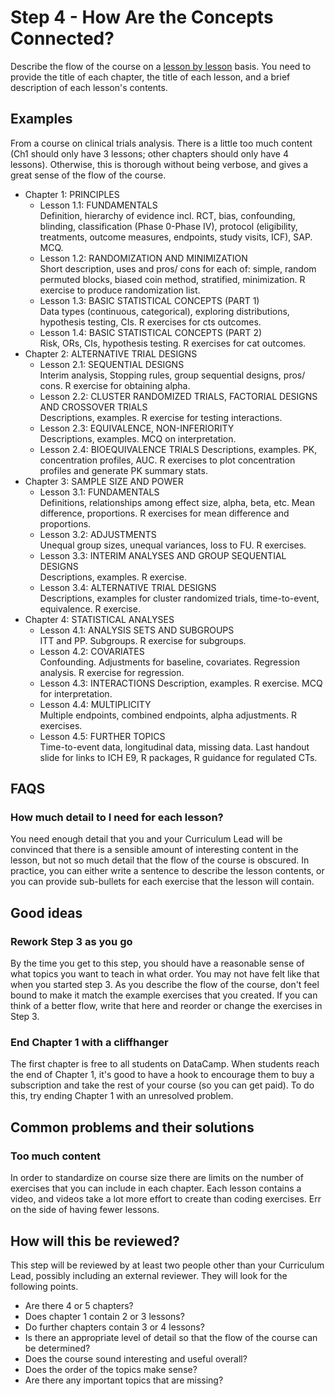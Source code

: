 # Step 4 - How Are the Concepts Connected?

Describe the flow of the course on a [lesson by lesson](/courses/design#terminology-and-structure) basis. You need to provide the title of each chapter, the title of each lesson, and a brief description of each lesson's contents.

## Examples

From a course on clinical trials analysis. There is a little too much content (Ch1 should only have 3 lessons; other chapters should only have 4 lessons). Otherwise, this is thorough without being verbose, and gives a great sense of the flow of the course.

- Chapter 1: PRINCIPLES
  - Lesson 1.1: FUNDAMENTALS  
  Definition, hierarchy of evidence incl. RCT, bias, confounding, blinding, classification (Phase 0-Phase IV), protocol (eligibility, treatments, outcome measures, endpoints, study visits, ICF), SAP. 
  MCQ.
  - Lesson 1.2: RANDOMIZATION AND MINIMIZATION  
  Short description, uses and pros/ cons for each of: simple, random permuted blocks, biased coin method, stratified, minimization. 
  R exercise to produce randomization list.
  - Lesson 1.3: BASIC STATISTICAL CONCEPTS (PART 1)  
  Data types (continuous, categorical), exploring distributions, hypothesis testing, CIs.  R exercises for cts outcomes.
  - Lesson 1.4: BASIC STATISTICAL CONCEPTS (PART 2)  
  Risk, ORs, CIs, hypothesis testing.  R exercises for cat outcomes.
- Chapter 2: ALTERNATIVE TRIAL DESIGNS
  - Lesson 2.1: SEQUENTIAL DESIGNS  
  Interim analysis, Stopping rules, group sequential designs, pros/ cons. R exercise for obtaining alpha.
  - Lesson 2.2: CLUSTER RANDOMIZED TRIALS, FACTORIAL DESIGNS AND CROSSOVER TRIALS  
  Descriptions, examples. R exercise for testing interactions.
  - Lesson 2.3: EQUIVALENCE, NON-INFERIORITY  
  Descriptions, examples. MCQ on interpretation.
  - Lesson 2.4: BIOEQUIVALENCE TRIALS 
  Descriptions, examples. PK, concentration profiles, AUC. R exercises to plot concentration profiles and generate PK summary stats.  
- Chapter 3: SAMPLE SIZE AND POWER
   - Lesson 3.1: FUNDAMENTALS   
  Definitions, relationships among effect size, alpha, beta, etc. Mean difference, proportions. R exercises for mean difference and proportions.
   - Lesson 3.2: ADJUSTMENTS    
  Unequal group sizes, unequal variances, loss to FU. R exercises.
   - Lesson 3.3: INTERIM ANALYSES AND GROUP SEQUENTIAL DESIGNS  
  Descriptions, examples. R exercise.
   - Lesson 3.4: ALTERNATIVE TRIAL DESIGNS  
  Descriptions, examples for cluster randomized trials, time-to-event, equivalence. R exercise.  
- Chapter 4: STATISTICAL ANALYSES  
    - Lesson 4.1: ANALYSIS SETS AND SUBGROUPS   
    ITT and PP. Subgroups. R exercise for subgroups.  
    - Lesson 4.2: COVARIATES  
  Confounding. Adjustments for baseline, covariates. Regression analysis. R exercise for regression.  
    - Lesson 4.3: INTERACTIONS 
    Description, examples.  R exercise. MCQ for interpretation.  
    - Lesson 4.4: MULTIPLICITY  
  Multiple endpoints, combined endpoints, alpha adjustments.  R exercises.
    - Lesson 4.5: FURTHER TOPICS  
   Time-to-event data, longitudinal data, missing data. Last handout slide for links to ICH E9, R packages, R guidance for regulated CTs.

## FAQS

### How much detail to I need for each lesson?

You need enough detail that you and your Curriculum Lead will be convinced that there is a sensible amount of interesting content in the lesson, but not so much detail that the flow of the course is obscured. In practice, you can either write a sentence to describe the lesson contents, or you can provide sub-bullets for each exercise that the lesson will contain.

## Good ideas

### Rework Step 3 as you go

By the time you get to this step, you should have a reasonable sense of what topics you want to teach in what order. You may not have felt like that when you started step 3. As you describe the flow of the course, don't feel bound to make it match the example exercises that you created. If you can think of a better flow, write that here and reorder or change the exercises in Step 3.

### End Chapter 1 with a cliffhanger

The first chapter is free to all students on DataCamp. When students reach the end of Chapter 1, it's good to have a hook to encourage them to buy a subscription and take the rest of your course (so you can get paid). To do this, try ending Chapter 1 with an unresolved problem.

## Common problems and their solutions

### Too much content

In order to standardize on course size there are limits on the number of exercises that you can include in each chapter. Each lesson contains a video, and videos take a lot more effort to create than coding exercises. Err on the side of having fewer lessons. 


## How will this be reviewed?

This step will be reviewed by at least two people other than your Curriculum Lead, possibly including an external reviewer. They will look for the following points.

- Are there 4 or 5 chapters?
- Does chapter 1 contain 2 or 3 lessons?
- Do further chapters contain 3 or 4 lessons?
- Is there an appropriate level of detail so that the flow of the course can be determined?
- Does the course sound interesting and useful overall?
- Does the order of the topics make sense?
- Are there any important topics that are missing?
